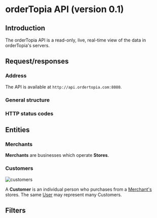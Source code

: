 # orderTopia API (version 0.1)

## Introduction

The orderTopia API is a read-only, live, real-time view of the data in orderTopia's servers.

## Request/responses

### Address

The API is available at `http://api.ordertopia.com:8080`.

### General structure

### HTTP status codes

## Entities

### <a name="merchant"></a>Merchants

__Merchants__ are businesses which operate __Stores__. 

### <a name="customer"></a>Customers

<!--
[Customer{bg:orange}]
[User]++1->*[Customer]
[Merchant]++1->*[Customer]
-->

![customers](http://yuml.me/diagram/scruffy/class/%5BCustomer%7Bbg%3Aorange%7D%5D%2C%20%5BUser%5D++1-%3E*%5BCustomer%5D%2C%20%5BMerchant%5D++1-%3E*%5BCustomer%5D)

A __Customer__ is an individual person who purchases from a [Merchant's][merchant] stores. The same [User][user] may represent many Customers.


## Filters

[merchant]: #merchant
[customer]: #customer
[store]: #store
[user]: #user
